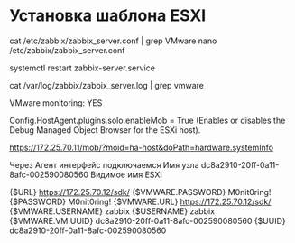 # Установка шаблона ESXI

<!-- Создайте на хосте ESXi отдельного пользователя zabbix с правами Read-Only.
В Zabbix доступно несколько параметров для VMware ESXi: -->

cat /etc/zabbix/zabbix_server.conf | grep VMware
nano /etc/zabbix/zabbix_server.conf
<!-- StartVMwareCollectors =3
VMwareFrequency = 60
VMwarePerfFrequency = 60
VMwareCacheSize = 32M
VMwareTimeout=120
Включите эти параметры и перезапустите Zabbix: -->

systemctl restart zabbix-server.service

<!-- Проверьте, что в Zabbix включена поддержка мониторинга параметров хостов VMware: -->

cat /var/log/zabbix/zabbix_server.log | grep vmware

VMware monitoring: YES
<!-- Получите UUID вашего хоста ESXI. Для этого в расширенных настройках хоста (System - Advaned settings) ESXi включите опцию  -->
Config.HostAgent.plugins.solo.enableMob = True (Enables or disables the Debug Managed Object Browser for the ESXi host).
<!-- Перейдите на веб страницу  -->
https://172.25.70.11/mob/?moid=ha-host&doPath=hardware.systemInfo

<!-- Скопируйте значение UUID. и в шаблоне VMWARE в макросе вставить -->
Через Агент интерфейс подключаемся
Имя узла dc8a2910-20ff-0a11-8afc-002590080560
Видимое имя ESXI  

<!-- В параметрах -->

{$URL} https://172.25.70.12/sdk/
{$VMWARE.PASSWORD} M0nit0ring!
{$PASSWORD} M0nit0ring!
{$VMWARE.URL} https://172.25.70.12/sdk/
{$VMWARE.USERNAME} zabbix
{$USERNAME} zabbix
{$VMWARE.VM.UUID} dc8a2910-20ff-0a11-8afc-002590080560
{$UUID} dc8a2910-20ff-0a11-8afc-002590080560
